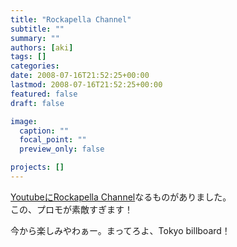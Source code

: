```yaml
---
title: "Rockapella Channel"
subtitle: ""
summary: ""
authors: [aki]
tags: []
categories: 
date: 2008-07-16T21:52:25+00:00
lastmod: 2008-07-16T21:52:25+00:00
featured: false
draft: false

image:
  caption: ""
  focal_point: ""
  preview_only: false

projects: []
---
```

[YoutubeにRockapella Channel](http://jp.youtube.com/user/RockapellaDotCom)なるものがありました。  
この、プロモが素敵すぎます！  
  
今から楽しみやわぁー。まってろよ、Tokyo billboard！


